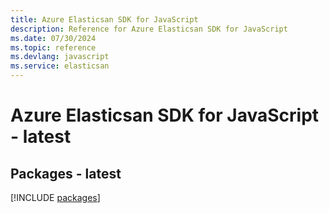 ```yaml
---
title: Azure Elasticsan SDK for JavaScript
description: Reference for Azure Elasticsan SDK for JavaScript
ms.date: 07/30/2024
ms.topic: reference
ms.devlang: javascript
ms.service: elasticsan
---
```

# Azure Elasticsan SDK for JavaScript - latest
## Packages - latest
[!INCLUDE [packages](elasticsan-index.md)]